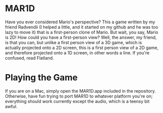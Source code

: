 # MAR1D

Have you ever considered Mario's perspective? This a game written by my friend Radvendii (I helped a little, and it started on my github and he was too lazy to move it) that is a first-person clone of Mario. But wait, you say, Mario is 2D! How could you have a first-person view? Well, the answer, my friend, is that you can, but unlike a first person view of a 3D game, which is actually projected onto a 2D screen, this is a first person view of a 2D game, and therefore projected onto a 1D screen, in other words a line. If you're confused, read Flatland.

# Playing the Game

If you are on a Mac, simply open the MAR1D.app included in the repository. Otherwise, have fun trying to port MAR1D to whatever platform you're on; everything should work currently except the audio, which is a teensy bit awful.
